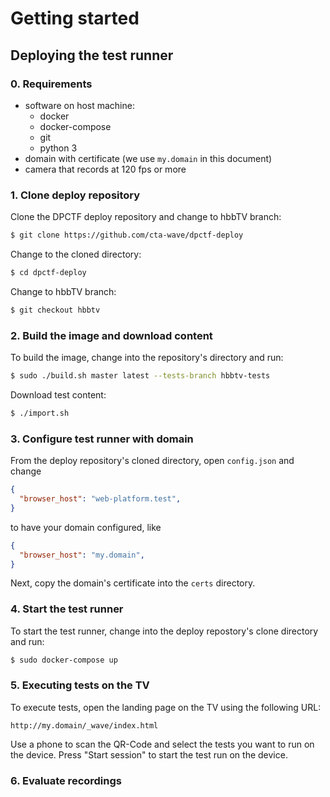 # Getting started

## Deploying the test runner

### 0. Requirements

- software on host machine:
  - docker
  - docker-compose
  - git
  - python 3
- domain with certificate (we use `my.domain` in this document)
- camera that records at 120 fps or more

### 1. Clone deploy repository

Clone the DPCTF deploy repository and change to hbbTV branch:

```sh
$ git clone https://github.com/cta-wave/dpctf-deploy
```

Change to the cloned directory:

```sh
$ cd dpctf-deploy
```

Change to hbbTV branch:

```sh
$ git checkout hbbtv
```

### 2. Build the image and download content

To build the image, change into the repository's directory and run:

```sh
$ sudo ./build.sh master latest --tests-branch hbbtv-tests
```

Download test content:

```sh
$ ./import.sh
```

### 3. Configure test runner with domain

From the deploy repository's cloned directory, open `config.json` and change

```json
{
  "browser_host": "web-platform.test",
}
```

to have your domain configured, like

```json
{
  "browser_host": "my.domain",
}
```

Next, copy the domain's certificate into the `certs` directory.

### 4. Start the test runner

To start the test runner, change into the deploy repostory's clone directory and run:

```sh
$ sudo docker-compose up
```

### 5. Executing tests on the TV

To execute tests, open the landing page on the TV using the following URL: 

```
http://my.domain/_wave/index.html
```

Use a phone to scan the QR-Code and select the tests you want to run on the device. Press "Start session" to start the test run on the device.

### 6. Evaluate recordings
